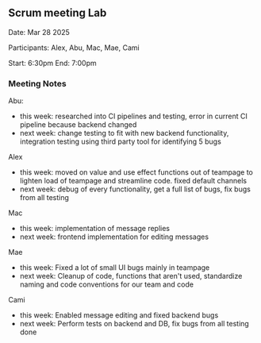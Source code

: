 
## Scrum meeting Lab

Date: Mar 28 2025

Participants: Alex, Abu, Mac, Mae, Cami

Start: 6:30pm
End: 7:00pm

### Meeting Notes
Abu: 
- this week: researched into CI pipelines and testing, error in current CI pipeline because backend changed
- next week: change testing to fit with new backend functionality, integration testing using third party tool for identifying 5 bugs

Alex
- this week: moved on value and use effect functions out of teampage to lighten load of teampage and streamline code. fixed default channels
- next week: debug of every functionality, get a full list of bugs, fix bugs from all testing

Mac
- this week: implementation of message replies
- next week: frontend implementation for editing messages

Mae
- this week: Fixed a lot of small UI bugs mainly in teampage
- next week: Cleanup of code, functions that aren't used, standardize naming and code conventions for our team and code

Cami
- this week: Enabled message editing and fixed backend bugs
- next week: Perform tests on backend and DB, fix bugs from all testing done
